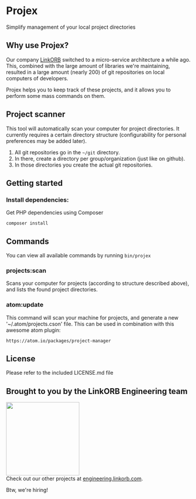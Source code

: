 Projex
======

Simplify management of your local project directories

## Why use Projex?

Our company [LinkORB](http://engineering.linkorb.com) switched to a micro-service architecture a while ago.
This, combined with the large amount of libraries we're maintaining, resulted in a large amount (nearly 200)
of git repositories on local computers of developers.

Projex helps you to keep track of these projects, and it allows you to perform some mass commands on them.

## Project scanner

This tool will automatically scan your computer for project directories.
It currently requires a certain directory structure (configurability for personal preferences may be added later).

1. All git repositories go in the  `~/git` directory.
2. In there, create a directory per group/organization (just like on github).
3. In those directories you create the actual git repositories.

## Getting started

### Install dependencies:

Get PHP dependencies using Composer
```
composer install
```

## Commands

You can view all available commands by running `bin/projex`

### projects:scan

Scans your computer for projects (according to structure described above), and lists the found project directories.

### atom:update

This command will scan your machine for projects, and generate a new '~/.atom/projects.cson' file.
This can be used in combination with this awesome atom plugin:

    https://atom.io/packages/project-manager

## License

Please refer to the included LICENSE.md file

## Brought to you by the LinkORB Engineering team

<img src="http://www.linkorb.com/d/meta/tier1/images/linkorbengineering-logo.png" width="200px" /><br />
Check out our other projects at [engineering.linkorb.com](http://engineering.linkorb.com).

Btw, we're hiring!
